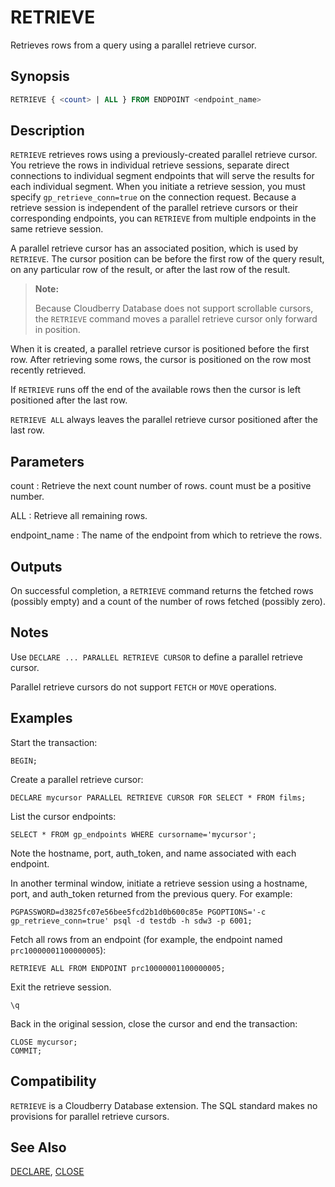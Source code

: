# RETRIEVE

Retrieves rows from a query using a parallel retrieve cursor.

## Synopsis

```sql
RETRIEVE { <count> | ALL } FROM ENDPOINT <endpoint_name>
```

## Description

`RETRIEVE` retrieves rows using a previously-created parallel retrieve cursor. You retrieve the rows in individual retrieve sessions, separate direct connections to individual segment endpoints that will serve the results for each individual segment. When you initiate a retrieve session, you must specify `gp_retrieve_conn=true` on the connection request. Because a retrieve session is independent of the parallel retrieve cursors or their corresponding endpoints, you can `RETRIEVE` from multiple endpoints in the same retrieve session.

A parallel retrieve cursor has an associated position, which is used by `RETRIEVE`. The cursor position can be before the first row of the query result, on any particular row of the result, or after the last row of the result.

> **Note:**
>
> Because Cloudberry Database does not support scrollable cursors, the `RETRIEVE` command moves a parallel retrieve cursor only forward in position.

When it is created, a parallel retrieve cursor is positioned before the first row. After retrieving some rows, the cursor is positioned on the row most recently retrieved.

If `RETRIEVE` runs off the end of the available rows then the cursor is left positioned after the last row.

`RETRIEVE ALL` always leaves the parallel retrieve cursor positioned after the last row.

## Parameters

count
:   Retrieve the next count number of rows. count must be a positive number.

ALL
:   Retrieve all remaining rows.

endpoint_name
:   The name of the endpoint from which to retrieve the rows.

## Outputs

On successful completion, a `RETRIEVE` command returns the fetched rows (possibly empty) and a count of the number of rows fetched (possibly zero).

## Notes

Use `DECLARE ... PARALLEL RETRIEVE CURSOR` to define a parallel retrieve cursor.

Parallel retrieve cursors do not support `FETCH` or `MOVE` operations.

## Examples

Start the transaction:

```
BEGIN;
```

Create a parallel retrieve cursor:

```
DECLARE mycursor PARALLEL RETRIEVE CURSOR FOR SELECT * FROM films;
```

List the cursor endpoints:

```
SELECT * FROM gp_endpoints WHERE cursorname='mycursor';
```

Note the hostname, port, auth_token, and name associated with each endpoint.

In another terminal window, initiate a retrieve session using a hostname, port, and auth_token returned from the previous query. For example:

```
PGPASSWORD=d3825fc07e56bee5fcd2b1d0b600c85e PGOPTIONS='-c gp_retrieve_conn=true' psql -d testdb -h sdw3 -p 6001;
```

Fetch all rows from an endpoint (for example, the endpoint named `prc10000001100000005`):

```
RETRIEVE ALL FROM ENDPOINT prc10000001100000005;
```

Exit the retrieve session.

```
\q
```

Back in the original session, close the cursor and end the transaction:

```
CLOSE mycursor;
COMMIT;
```

## Compatibility

`RETRIEVE` is a Cloudberry Database extension. The SQL standard makes no provisions for parallel retrieve cursors.

## See Also

[DECLARE](/docs/sql-statements/sql-statement-declare.md), [CLOSE](/docs/sql-statements/sql-statement-close.md)



